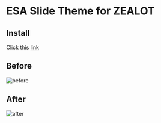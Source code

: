 # ESA Slide Theme for ZEALOT

## Install
Click this [link](https://bitbucket.org/zealotinc/tampermonkey-extension/raw/main/esa.slide.theme/main.user.js)

## Before
![before](https://bitbucket.org/zealotinc/tampermonkey-extension/raw/main/esa.slide.theme/images/before.png)

## After
![after](https://bitbucket.org/zealotinc/tampermonkey-extension/raw/main/esa.slide.theme/images/after.png)